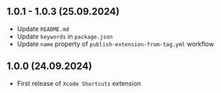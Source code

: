 ## 1.0.1 - 1.0.3 (25.09.2024)
- Update `README.md`
- Update `keywords` in `package.json`
- Update `name` property of `publish-extension-from-tag.yml` workflow

## 1.0.0 (24.09.2024)
- First release of `Xcode Shortcuts` extension
